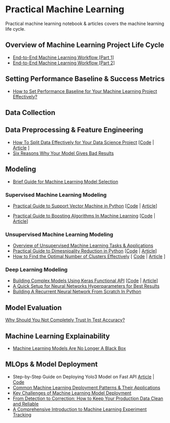 # Practical Machine Learning 
Practical machine learning notebook & articles covers the machine learning life cycle.

## Overview of Machine Learning Project Life Cycle ##
* [End-to-End Machine Learning Workflow [Part 1]](https://medium.com/mlearning-ai/end-to-end-machine-learning-workflow-part-1-b5aa2e3d30e2?sk=2c0fa63e0cd3e09bc9329c1f20c63f1f)
* [End-to-End Machine Learning Workflow [Part 2]](https://medium.com/mlearning-ai/end-to-end-machine-learning-workflow-part-2-e7b6d3fb1d53?sk=06cde2cb868ac46a1dd1e71064b76b05)

## Setting Performance Baseline & Success Metrics
* [How to Set Performance Baseline for Your Machine Learning Project Effectively?](https://pub.towardsai.net/how-to-set-performance-baseline-for-your-machine-learning-project-effectively-5be7cffdd68d?sk=51fe014a4f7c7831b2163e4b972477f1)

## Data Collection 

## Data Preprocessing & Feature Engineering 
* [How To Split Data Effectively for Your Data Science Project]() [[Code](https://github.com/youssefHosni/Machine-Learning-Practical-Guide/blob/main/How%20To%20Split%20The%20Data%20Effectively%20for%20Your%20Data%20Science%20Project.ipynb) | [Article](https://pub.towardsai.net/how-to-split-the-data-effectively-for-your-data-science-project-a9cb6a387b70?sk=7036bbef95e24baeaa2f1a98afa33491) ]
* [Six Reasons Why Your Model Gives Bad Results](https://medium.com/mlearning-ai/six-reasons-why-your-model-give-bad-results-db2804f0da0e?sk=144ae1fe14011ae3a7eb5e8bc0d1f599)

## Modeling 
* [Brief Guide for Machine Learning Model Selection](https://medium.com/mlearning-ai/brief-guide-for-machine-learning-model-selection-a19a82f8bdcd?sk=f3fe7b646cfbc1b8818e6cd4a61814e5)

### Supervised Machine Learning Modeling

* [Practical Guide to Support Vector Machine in Python]() [[Code](https://github.com/youssefHosni/Machine-Learning-Practical-Guide/blob/main/Practical%20Guide%20to%20Support%20Vector%20Machines%20in%20Python%20.ipynb) | [Article](https://pub.towardsai.net/practical-guide-to-support-vector-machines-in-python-dc0e628d50bc?sk=3736c436ed9ec33011b453d852f53746)]

* [Practical Guide to Boosting Algorithms In Machine Learning](https://pub.towardsai.net/practical-guide-to-boosting-algorithms-in-machine-learning-61c023107e12?sk=4924d002b480475afec71c900ab3b469) [[Code]() | [Article](https://pub.towardsai.net/practical-guide-to-boosting-algorithms-in-machine-learning-61c023107e12?sk=4924d002b480475afec71c900ab3b469)]

### Unsupervised Machine Learning Modeling
* [Overview of Unsupervised Machine Learning Tasks & Applications](https://pub.towardsai.net/overview-of-unsupervised-machine-learning-tasks-applications-139db2239e2c?sk=26aa82893548ddc3c2916d4ee3c91d65)
* [Practical Guide to Dimesnioality Reduction in Python]() [[Code](https://github.com/youssefHosni/Practical-Guide-to-ML-DL-Concepts/blob/main/practical-guide-to-dimesnioality-reduction-in-pyth.ipynb) | [Article](https://medium.com/mlearning-ai/practical-guide-to-dimesnioality-reduction-in-python-9da6c84ad8ee?sk=ba37d536c5b52d79d7df19064639d4a4)]
* [How to Find the Optimal Number of Clusters Effectively]() [ [Code](https://github.com/youssefHosni/Machine-Learning-Practical-Guide/blob/main/How%20to%20Find%20the%20Optimal%20Number%20of%20Clusters%20Effectively.ipynb) | [Article](https://pub.towardsai.net/stop-using-elbow-diagram-to-find-best-k-value-and-use-this-instead-568b13d77561?sk=d9456c70a04d6d5b020da45dcad5024f) ]


### Deep Learning Modeling
* [Building Complex Models Using Keras Functional API]() [[Code](https://github.com/youssefHosni/Machine-Learning-Practical-Guide/blob/main/Building_Complex_Deep_Learning_Models_Using_Keras_Functional_API.ipynb) | [Article](https://pub.towardsai.net/building-complex-deep-learning-models-using-keras-functional-api-38090f4769a4?sk=85e11759a720c074c7bab9cc1b5d1d06)]
* [A Quick Setup for Neural Networks Hyperparameters for Best Results](https://pub.towardsai.net/a-quick-setup-for-neural-networks-hyperparameters-for-best-results-3a5a446abb3a?sk=9c9f6bf03b6895dcd0112a34158a2785)
* [Building A Recurrent Neural Network From Scratch In Python](https://pub.towardsai.net/building-a-recurrent-neural-network-from-scratch-in-python-3ad244b1054f?sk=3fcfd18bbb18fd280826c64b547f130e)

## Model Evaluation 
[Why Should You Not Completely Trust In Test Accuracy?](https://pub.towardsai.net/why-should-you-not-completely-trust-in-test-accuracy-b4a80398c599?sk=6e369f1328757e79052f8b389cb2adb5)

## Machine Learning Explainability
* [Machine Learning Models Are No Longer A Black Box](https://medium.com/mlearning-ai/4-methods-to-unbox-the-machine-learning-models-black-box-8358a8bce3a6?sk=7c3f175a08a3f521b1cc77e9e9e429a3)

## MLOps & Model Deployment 
* Step-by-Step Guide on Deploying  Yolo3  Model on Fast API [Article](https://pub.towardsai.net/step-by-step-guide-on-deploying-yolo-model-on-fast-api-fcc6b60f5c26?sk=3ec77d08f4ff915cadcda7f0f474fc0b) | [Code]()
* [Common Machine Learning Deployment Patterns & Their Applications](https://pub.towardsai.net/common-machine-learning-deployment-patterns-their-applications-84ae9afc5b37?sk=5364822167bd9012ab360498572caf9a)
* [Key Challenges of Machine Learning Model Deployment](https://pub.towardsai.net/key-challenges-of-machine-learning-model-deployment-c48768d0e7c8?sk=5823a710321aa7122af5454c4eb4073a)
* [From Detection to Correction: How to Keep Your Production Data Clean and Reliable](https://pub.towardsai.net/from-detection-to-correction-how-to-keep-your-production-data-clean-and-reliable-6dddb72c3ab5?sk=4aee6335d3a5478b08af0b4f49d4fc99)
* [A Comprehensive Introduction to Machine Learning Experiment Tracking](https://pub.towardsai.net/a-comprehensive-introduction-to-machine-learning-experiment-tracking-3ef2cfb2c783?sk=bd961a1c0984266d195bdcb49e356545)

